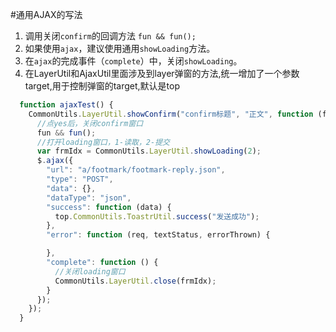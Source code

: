 
#通用AJAX的写法
1. 调用关闭``confirm``的回调方法 ``fun && fun();``    
2. 如果使用``ajax``，建议使用通用``showLoading``方法。
3. 在``ajax``的完成事件（``complete``）中，关闭``showLoading``。
4. 在LayerUtil和AjaxUtil里面涉及到layer弹窗的方法,统一增加了一个参数target,用于控制弹窗的target,默认是top

````javascript
  function ajaxTest() {
    CommonUtils.LayerUtil.showConfirm("confirm标题", "正文", function (fun) {
      //点yes后，关闭confirm窗口
      fun && fun();
      //打开loading窗口，1-读取，2-提交
      var frmIdx = CommonUtils.LayerUtil.showLoading(2);
      $.ajax({
        "url": "a/footmark/footmark-reply.json",
        "type": "POST",
        "data": {},
        "dataType": "json",
        "success": function (data) {
          top.CommonUtils.ToastrUtil.success("发送成功");
        },
        "error": function (req, textStatus, errorThrown) {

        },
        "complete": function () {
          //关闭loading窗口
          CommonUtils.LayerUtil.close(frmIdx);
        }
      });
    });
  }
````

